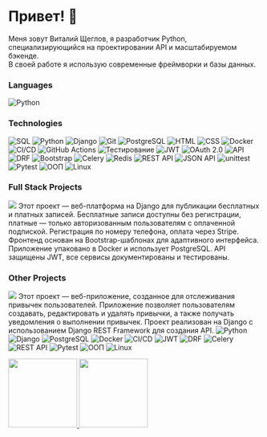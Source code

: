# Привет! 👋

Меня зовут Виталий Щеглов, я разработчик Python, специализирующийся на проектировании API и масштабируемом бэкенде.<br>
В своей работе я использую современные фреймворки и базы данных.

### Languages

![Python](https://img.shields.io/badge/-Python-000?&logo=Python)

### Technologies

![SQL](https://img.shields.io/badge/SQL-4479A1?style=flat-square&logo=postgresql&logoColor=white)
![Python](https://img.shields.io/badge/Python-3776AB?style=flat-square&logo=python&logoColor=white)
![Django](https://img.shields.io/badge/Django-092E20?style=flat-square&logo=django&logoColor=white)
![Git](https://img.shields.io/badge/Git-F05032?style=flat-square&logo=git&logoColor=white)
![PostgreSQL](https://img.shields.io/badge/PostgreSQL-4169E1?style=flat-square&logo=postgresql&logoColor=white)
![HTML](https://img.shields.io/badge/HTML-E34F26?style=flat-square&logo=html5&logoColor=white)
![CSS](https://img.shields.io/badge/CSS-1572B6?style=flat-square&logo=css3&logoColor=white)
![Docker](https://img.shields.io/badge/Docker-2496ED?style=flat-square&logo=docker&logoColor=white)
![CI/CD](https://img.shields.io/badge/CI/CD-00BFFF?style=flat-square&logo=gitlab&logoColor=white)
![GitHub Actions](https://img.shields.io/badge/GitHub%20Actions-2088FF?style=flat-square&logo=githubactions&logoColor=white)
![Тестирование](https://img.shields.io/badge/Testing-FF9800?style=flat-square&logo=pytest&logoColor=white)
![JWT](https://img.shields.io/badge/JWT-000000?style=flat-square&logo=json-web-tokens&logoColor=white)
![OAuth 2.0](https://img.shields.io/badge/OAuth%202.0-3EAAAF?style=flat-square&logo=oauth&logoColor=white)
![API](https://img.shields.io/badge/API-000000?style=flat-square&logo=api&logoColor=white)
![DRF](https://img.shields.io/badge/DRF-FF4B30?style=flat-square&logo=django&logoColor=white)
![Bootstrap](https://img.shields.io/badge/Bootstrap-563D7C?style=flat-square&logo=bootstrap&logoColor=white)
![Celery](https://img.shields.io/badge/Celery-37814A?style=flat-square&logo=celery&logoColor=white)
![Redis](https://img.shields.io/badge/Redis-DC382D?style=flat-square&logo=redis&logoColor=white)
![REST API](https://img.shields.io/badge/REST%20API-005571?style=flat-square&logo=api&logoColor=white)
![JSON API](https://img.shields.io/badge/JSON%20API-3B5998?style=flat-square&logo=json&logoColor=white)
![unittest](https://img.shields.io/badge/unittest-000000?style=flat-square&logo=python&logoColor=white)
![Pytest](https://img.shields.io/badge/Pytest-000000?style=flat-square&logo=python&logoColor=white)
![ООП](https://img.shields.io/badge/OOP-000000?style=flat-square&logo=java&logoColor=white)
![Linux](https://img.shields.io/badge/Linux-FCC624?style=flat-square&logo=linux&logoColor=white)

### Full Stack Projects

[![](https://img.shields.io/badge/-🧬%20Platform%20for%20Publishing%20Paid%20Content-000)](https://github.com/Vitaly-Shcheglov/Platform-for-publishing-paid-content)
Этот проект — веб-платформа на Django для публикации бесплатных и платных записей. Бесплатные записи доступны без регистрации, платные — только авторизованным пользователям с оплаченной подпиской. Регистрация по номеру телефона, оплата через Stripe. Фронтенд основан на Bootstrap-шаблонах для адаптивного интерфейса. Приложение упаковано в Docker и использует PostgreSQL. API защищены JWT, все сервисы документированы и тестированы.

### Other Projects

[![](https://img.shields.io/badge/-🧬%20Django%20Habit%20Tracker-000)](https://github.com/Vitaly-Shcheglov/Django-Habit-Tracker/tree/develop)
Этот проект — веб-приложение, созданное для отслеживания привычек пользователей. Приложение позволяет пользователям создавать, редактировать и удалять привычки, а также получать уведомления о выполнении привычек. Проект реализован на Django с использованием Django REST Framework для создания API.
![Python](https://img.shields.io/badge/Python-3776AB?style=flat-square&logo=python&logoColor=white)
![Django](https://img.shields.io/badge/Django-092E20?style=flat-square&logo=django&logoColor=white)
![PostgreSQL](https://img.shields.io/badge/PostgreSQL-4169E1?style=flat-square&logo=postgresql&logoColor=white)
![Docker](https://img.shields.io/badge/Docker-2496ED?style=flat-square&logo=docker&logoColor=white)
![CI/CD](https://img.shields.io/badge/CI/CD-00BFFF?style=flat-square&logo=gitlab&logoColor=white)
![JWT](https://img.shields.io/badge/JWT-000000?style=flat-square&logo=json-web-tokens&logoColor=white)
![DRF](https://img.shields.io/badge/DRF-FF4B30?style=flat-square&logo=django&logoColor=white)
![Celery](https://img.shields.io/badge/Celery-37814A?style=flat-square&logo=celery&logoColor=white)
![REST API](https://img.shields.io/badge/REST%20API-005571?style=flat-square&logo=api&logoColor=white)
![Pytest](https://img.shields.io/badge/Pytest-000000?style=flat-square&logo=python&logoColor=white)
![ООП](https://img.shields.io/badge/OOP-000000?style=flat-square&logo=java&logoColor=white)
![Linux](https://img.shields.io/badge/Linux-FCC624?style=flat-square&logo=linux&logoColor=white)


<a href="https://github.com/Vitaly-Shcheglov">
    <img height="137px" src="https://github-readme-stats.vercel.app/api?username=Vitaly-Shcheglov&hide_title=true&hide_border=true&show_icons=true&include_all_commits=true&count_private=true&line_height=21&text_color=000&icon_color=000&bg_color=0,ea6161,ffc64d,fffc4d,52fa5a&theme=graywhite" />
    <img height="137px" src="https://github-readme-stats.vercel.app/api/top-langs/?username=Vitaly-Shcheglov&hide=html&hide_title=true&hide_border=true&layout=compact&langs_count=6&exclude_repo=comp426,Redventures-Movie-Quotes&text_color=000&icon_color=fff&bg_color=0,52fa5a,4dfcff,c64dff&theme=graywhite" />
</a>

